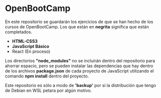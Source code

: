 # OpenBootCamp
En este repositorio se guardarán los ejercicios de que se han hecho de los cursos de OpenBootCamp. Los que están en **negrita** significa que están completados.

* **HTML-CSS3**
* **JavaScript Básico**
* React (En proceso)

Los directorios **"node_modules"** no se incluirán dentro del repositorio para ahorrar espacio, pero se pueden instalar las dependencias que hay dentro de los archivos **package.json** de cada proyecto de JavaScript utilizando el comando **npm install** dentro del proyecto.

Este repositorio es sólo a modo de **'backup'** por si la distribución que tengo de Debian en WSL petara por algún motivo.
